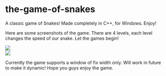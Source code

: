 # the-game-of-snakes
A classic game of Snakes! Made completely in C++, for Windows. Enjoy!

Here are some screenshots of the game. There are 4 levels, each level changes the speed of our snake. Let the games begin!

![](https://github.com/incorrigibleprankster/the-game-of-snakes/blob/master/snakes_1.PNG)
<br />
![](https://github.com/incorrigibleprankster/the-game-of-snakes/blob/master/snakes_3.PNG)

Currently the game supports a window of fix width only. Will work in future to make it dynamic! Hope you guys enjoy the game.

